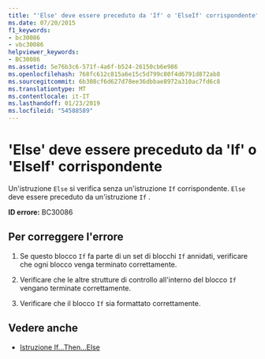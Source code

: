 ```yaml
---
title: "'Else' deve essere preceduto da 'If' o 'ElseIf' corrispondente"
ms.date: 07/20/2015
f1_keywords:
- bc30086
- vbc30086
helpviewer_keywords:
- BC30086
ms.assetid: 5e76b3c6-571f-4a6f-b524-26150cb6e986
ms.openlocfilehash: 768fc612c815a6e15c5d799c80f4d6791d872ab8
ms.sourcegitcommit: 6b308cf6d627d78ee36dbbae8972a310ac7fd6c8
ms.translationtype: MT
ms.contentlocale: it-IT
ms.lasthandoff: 01/23/2019
ms.locfileid: "54588589"
---
```

# <a name="else-must-be-preceded-by-a-matching-if-or-elseif"></a>'Else' deve essere preceduto da 'If' o 'ElseIf' corrispondente
Un'istruzione `Else` si verifica senza un'istruzione `If` corrispondente. `Else` deve essere preceduto da un'istruzione `If` .  
  
 **ID errore:** BC30086  
  
## <a name="to-correct-this-error"></a>Per correggere l'errore  
  
1.  Se questo blocco `If` fa parte di un set di blocchi `If` annidati, verificare che ogni blocco venga terminato correttamente.  
  
2.  Verificare che le altre strutture di controllo all'interno del blocco `If` vengano terminate correttamente.  
  
3.  Verificare che il blocco `If` sia formattato correttamente.  
  
## <a name="see-also"></a>Vedere anche
- [Istruzione If...Then...Else](../../visual-basic/language-reference/statements/if-then-else-statement.md)
